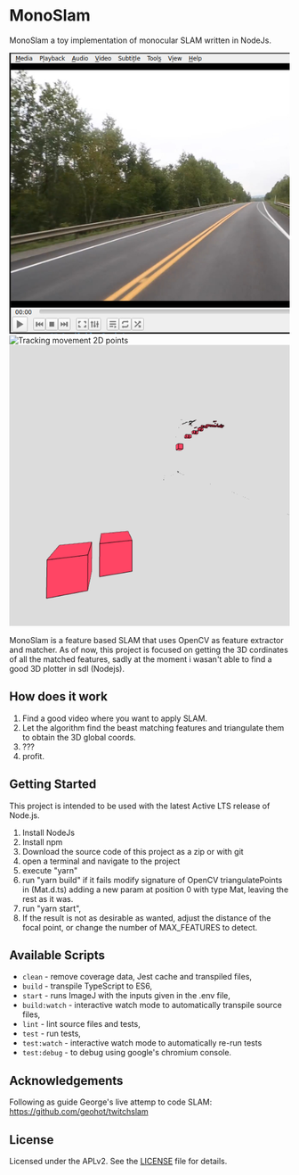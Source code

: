 # MonoSlam

MonoSlam a toy implementation of monocular SLAM written in NodeJs.

![Video input 2D](assets/img/video_example.jpg?raw=true "Video input")
![Tracking movement 2D points](assets/img/tracking_key_points.jpg.jpg?raw=true "Tracking movement 2D points")
![3D points](assets/img/3D_example.png "3D points")

MonoSlam is a feature based SLAM that uses OpenCV as feature extractor and matcher. As of now, this project is focused on getting the 3D cordinates of all the matched features, sadly at the moment i wasan't able to find a good 3D plotter in sdl (Nodejs).

## How does it work

1. Find a good video where you want to apply SLAM.
1. Let the algorithm find the beast matching features and triangulate them to obtain the 3D global coords.
1. ??? 
1. profit.

## Getting Started

This project is intended to be used with the latest Active LTS release of Node.js.

1. Install NodeJs
1. Install npm
1. Download the source code of this project as a zip or with git
1. open a terminal and navigate to the project 
1. execute "yarn"
1. run "yarn build" if it fails modify signature of OpenCV triangulatePoints in (Mat.d.ts) adding a new param at position 0 with type Mat, leaving the rest as it was.
1. run "yarn start", 
1. If the result is not as desirable as wanted, adjust the distance of the focal point, or change the number of MAX_FEATURES to detect.

## Available Scripts

+ `clean` - remove coverage data, Jest cache and transpiled files,
+ `build` - transpile TypeScript to ES6,
+ `start` - runs ImageJ with the inputs given in the .env file,
+ `build:watch` - interactive watch mode to automatically transpile source files,
+ `lint` - lint source files and tests,
+ `test` - run tests,
+ `test:watch` - interactive watch mode to automatically re-run tests
+ `test:debug` - to debug using google's chromium console.

## Acknowledgements

Following as guide George's live attemp to code SLAM: https://github.com/geohot/twitchslam

## License
Licensed under the APLv2. See the [LICENSE](https://github.com/jsynowiec/node-typescript-boilerplate/blob/master/LICENSE) file for details.
